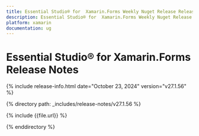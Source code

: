 ```yaml
---
title: Essential Studio® for  Xamarin.Forms Weekly Nuget Release Release Notes  
description: Essential Studio® for  Xamarin.Forms Weekly Nuget Release Release Notes  
platform: xamarin
documentation: ug
---
```


# Essential Studio® for  Xamarin.Forms  Release Notes  

{% include release-info.html date="October 23, 2024"  version="v27.1.56" %} 

{% directory path: _includes/release-notes/v27.1.56 %}

{% include {{file.url}} %}

{% enddirectory %}